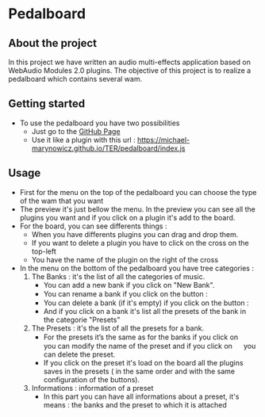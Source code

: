 # Pedalboard

**About the project**
---
In this project we have written an audio multi-effects application based on WebAudio Modules 2.0 plugins.
The objective of this project is to realize a pedalboard which contains several wam.


**Getting started**
---
  * To use the pedalboard you have two possibilities 
    * Just go to the [GitHub Page](https://michael-marynowicz.github.io/TER/)
    * Use it like a plugin with this url : https://michael-marynowicz.github.io/TER/pedalboard/index.js

**Usage**
---
  * First for the menu on the top of the pedalboard you can choose the type of the wam that you want
  * The preview it's just bellow the menu. In the preview you can see all the plugins you want and if you click on a plugin it's add to the board.
  * For the board, you can see differents things : 
      * When you have differents plugins you can drag and drop them.
      * If you want to delete a plugin you have to click on the cross on the top-left
      * You have the name of the plugin on the right of the cross
  * In the menu on the bottom of the pedalboard you have tree categories : 
      1. The Banks : 
       it's the list of all the categories of music. 
         - You can add a new bank if you click on "New Bank".
         - You can rename a bank if you click on the button : <img src="https://michael-marynowicz.github.io/TER/pedalboard/Gui/assets/editButton.svg" width="15" height="15">
         - You can delete a bank (if it's empty) if you click on the button : <img src="https://michael-marynowicz.github.io/TER/pedalboard/Gui/assets/deleteButton.svg" width="15" height="15">
         - And if you click on a bank it's list all the presets of the bank in the categorie "Presets"
      2. The Presets :
       it's the list of all the presets for a bank. 
         - For the presets it’s the same as for the banks if you click on <img src="https://michael-marynowicz.github.io/TER/pedalboard/Gui/assets/editButton.svg" width="15" height="15"> you can modify the name of the preset and if you click on 
          <img src="https://michael-marynowicz.github.io/TER/pedalboard/Gui/assets/deleteButton.svg" width="15" height="15"> you can delete the preset.
         - If you click on the preset it's load on the board all the plugins saves in the presets ( in the same order and with the same configuration of the buttons).
      3. Informations : 
       information of a preset 
         - In this part you can have all informations about a preset, it's means : the banks and the preset to which it is attached   
          

    
           
      



